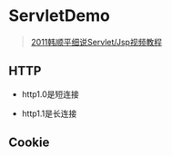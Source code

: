 # ServletDemo

> [2011韩顺平细说Servlet/Jsp视频教程](https://www.bilibili.com/video/av15511024)

## HTTP

* http1.0是短连接

* http1.1是长连接

## Cookie

